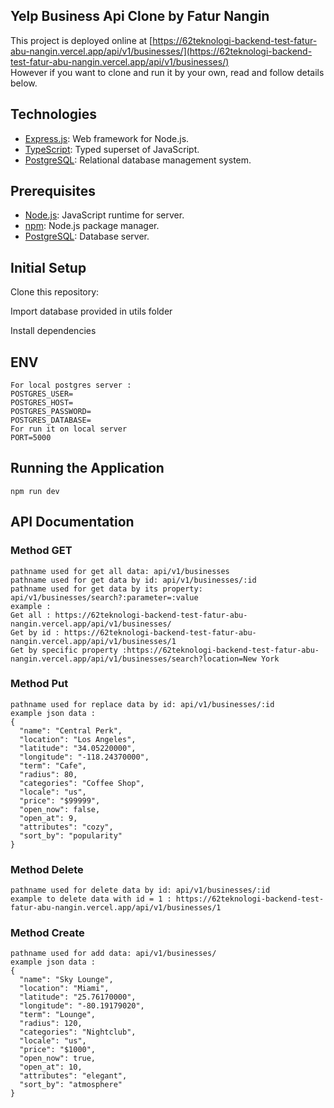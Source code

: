 ## **Yelp Business Api Clone by Fatur Nangin**

This project is deployed online at [https://62teknologi-backend-test-fatur-abu-nangin.vercel.app/api/v1/businesses/](https://62teknologi-backend-test-fatur-abu-nangin.vercel.app/api/v1/businesses/)  
However if you want to clone and run it by your own, read and follow details below.

## Technologies

*   [Express.js](https://expressjs.com/): Web framework for Node.js.
*   [TypeScript](https://www.typescriptlang.org/): Typed superset of JavaScript.
*   [PostgreSQL](https://www.postgresql.org/): Relational database management system.

## Prerequisites

*   [Node.js](https://nodejs.org/): JavaScript runtime for server.
*   [npm](https://www.npmjs.com/): Node.js package manager.
*   [PostgreSQL](https://www.postgresql.org/): Database server.

## Initial Setup

Clone this repository:

Import database provided in utils folder

Install dependencies

## ENV

```plaintext
For local postgres server :
POSTGRES_USER=
POSTGRES_HOST=
POSTGRES_PASSWORD=
POSTGRES_DATABASE=
For run it on local server
PORT=5000 
```

## Running the Application

```plaintext
npm run dev
```

## API Documentation

### **Method GET**

```plaintext
pathname used for get all data: api/v1/businesses
pathname used for get data by id: api/v1/businesses/:id
pathname used for get data by its property: api/v1/businesses/search?:parameter=:value
example :
Get all : https://62teknologi-backend-test-fatur-abu-nangin.vercel.app/api/v1/businesses/
Get by id : https://62teknologi-backend-test-fatur-abu-nangin.vercel.app/api/v1/businesses/1
Get by specific property :https://62teknologi-backend-test-fatur-abu-nangin.vercel.app/api/v1/businesses/search?location=New York
```

### **Method Put**

```plaintext
pathname used for replace data by id: api/v1/businesses/:id
example json data :
{
  "name": "Central Perk",
  "location": "Los Angeles",
  "latitude": "34.05220000",
  "longitude": "-118.24370000",
  "term": "Cafe",
  "radius": 80,
  "categories": "Coffee Shop",
  "locale": "us",
  "price": "$99999",
  "open_now": false,
  "open_at": 9,
  "attributes": "cozy",
  "sort_by": "popularity"
}
```

### **Method Delete**

```plaintext
pathname used for delete data by id: api/v1/businesses/:id
example to delete data with id = 1 : https://62teknologi-backend-test-fatur-abu-nangin.vercel.app/api/v1/businesses/1
```

### **Method Create**

```plaintext
pathname used for add data: api/v1/businesses/
example json data :
{
  "name": "Sky Lounge",
  "location": "Miami",
  "latitude": "25.76170000",
  "longitude": "-80.19179020",
  "term": "Lounge",
  "radius": 120,
  "categories": "Nightclub",
  "locale": "us",
  "price": "$1000",
  "open_now": true,
  "open_at": 10,
  "attributes": "elegant",
  "sort_by": "atmosphere"
}
```
